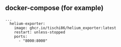 ## docker-compose (for example)
```
...
  helium-exporter:
    image: ghcr.io/tischi86/helium_exporter:latest
    restart: unless-stopped
    ports:
      - "8000:8000"
```